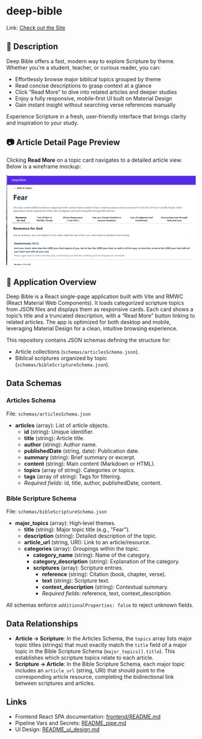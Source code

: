 # deep-bible


Link: [Check out the Site](https://netware-326600.web.app/)

## 🌟 Description

Deep Bible offers a fast, modern way to explore Scripture by theme. Whether you're a student, teacher, or curious reader, you can:
- Effortlessly browse major biblical topics grouped by theme
- Read concise descriptions to grasp context at a glance
- Click “Read More” to dive into related articles and deeper studies
- Enjoy a fully responsive, mobile‑first UI built on Material Design
- Gain instant insight without searching verse references manually

Experience Scripture in a fresh, user‑friendly interface that brings clarity and inspiration to your study.

## 📷 Article Detail Page Preview

Clicking **Read More** on a topic card navigates to a detailed article view. Below is a wireframe mockup:

![Article Detail Mockup](./detail-mockup.png)

## 📖 Application Overview

Deep Bible is a React single-page application built with Vite and RMWC (React Material Web Components). It loads categorized scripture topics from JSON files and displays them as responsive cards. Each card shows a topic’s title and a truncated description, with a “Read More” button linking to related articles. The app is optimized for both desktop and mobile, leveraging Material Design for a clean, intuitive browsing experience.



This repository contains JSON schemas defining the structure for:

- Article collections (`schemas/articlesSchema.json`).
- Biblical scriptures organized by topic (`schemas/bibleScriptureSchema.json`).

## Data Schemas

### Articles Schema
File: `schemas/articlesSchema.json`

- **articles** (array): List of article objects.
  - **id** (string): Unique identifier.
  - **title** (string): Article title.
  - **author** (string): Author name.
  - **publishedDate** (string, date): Publication date.
  - **summary** (string): Brief summary or excerpt.
  - **content** (string): Main content (Markdown or HTML).
  - **topics** (array of string): Categories or topics.
  - **tags** (array of string): Tags for filtering.
  - *Required fields*: id, title, author, publishedDate, content.

### Bible Scripture Schema
File: `schemas/bibleScriptureSchema.json`

- **major_topics** (array): High‑level themes.
  - **title** (string): Major topic title (e.g., "Fear").
  - **description** (string): Detailed description of the topic.
  - **article_url** (string, URI): Link to an article/resource.
  - **categories** (array): Groupings within the topic.
    - **category_name** (string): Name of the category.
    - **category_description** (string): Explanation of the category.
    - **scriptures** (array): Scripture entries.
      - **reference** (string): Citation (book, chapter, verse).
      - **text** (string): Scripture text.
      - **context_description** (string): Contextual summary.
      - *Required fields*: reference, text, context_description.

All schemas enforce `additionalProperties: false` to reject unknown fields.

## Data Relationships

- **Article → Scripture**: In the Articles Schema, the `topics` array lists major topic titles (strings) that must exactly match the `title` field of a major topic in the Bible Scripture Schema (`major_topics[].title`). This establishes which scripture topics relate to each article.
- **Scripture → Article**: In the Bible Scripture Schema, each major topic includes an `article_url` (string, URI) that should point to the corresponding article resource, completing the bidirectional link between scriptures and articles.
 
## Links

- Frontend React SPA documentation: [frontend/README.md](./frontend/README.md)
- Pipeline Vars and Secrets: [README_pipe.md](./README_pipe.md)
- UI Design: [README_ui_design.md](./README_ui_design.md)